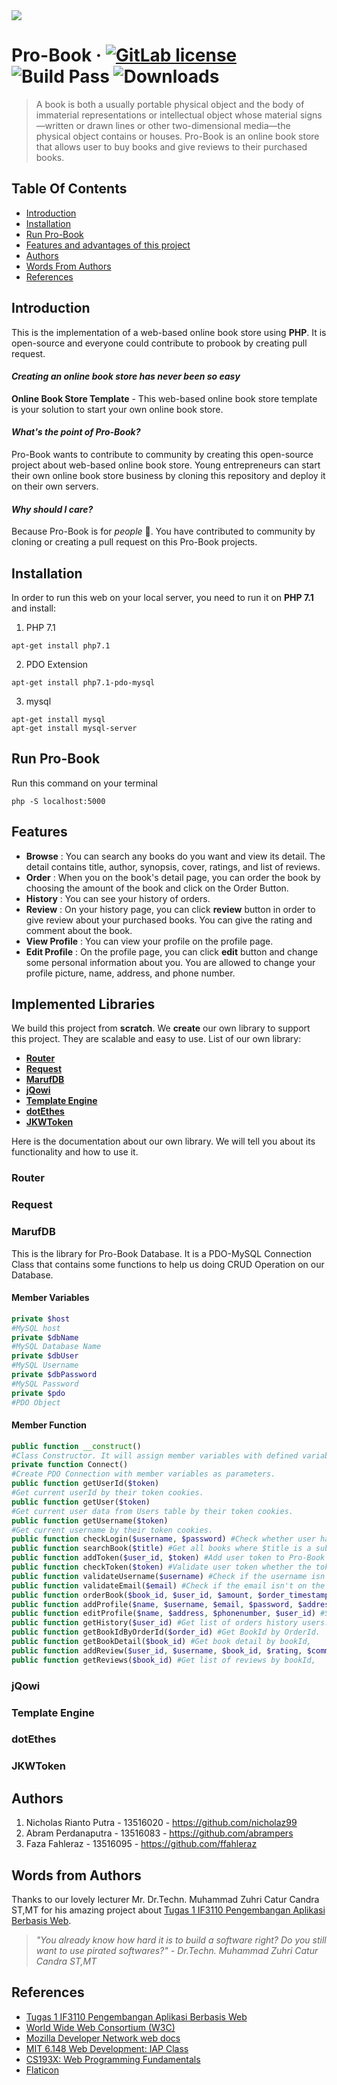 <img src="https://i.imgur.com/mutklIu.png">

Pro-Book
&middot;
[![GitLab license](https://img.shields.io/github/license/Day8/re-frame.svg)](license.txt)
![Build Pass](https://img.shields.io/badge/Linux%2FOSX%20Build-passing-brightgreen.svg)
![Downloads](https://img.shields.io/badge/downloads-1m-brightgreen.svg?longCache=true&style=flat)
=====
> A book is both a usually portable physical object and the body of immaterial representations or intellectual object whose material signs—written or drawn lines or other two-dimensional media—the physical object contains or houses. Pro-Book is an online book store that allows user to buy books and give reviews to their purchased books.

## Table Of Contents
- [Introduction](#introduction)
- [Installation](#installation)
- [Run Pro-Book](#run-pro-book)
- [Features and advantages of this project](#features-and-advantages-of-this-project)
- [Authors](#authors)
- [Words From Authors](#words-from-authors)
- [References](#references)

## Introduction
This is the implementation of a web-based online book store using **PHP**. It is open-source and everyone could contribute to probook by creating pull request.
#### *Creating an online book store has never been so easy*
**Online Book Store Template** - This web-based online book store template is your solution to start your own online book store.

#### *What's the point of Pro-Book?*
Pro-Book wants to contribute to community by creating this open-source project about web-based online book store. Young entrepreneurs can start their own online book store business by cloning this repository and deploy it on their own servers.

#### *Why should I care?*
Because Pro-Book is for *people* :tada:. You have contributed to community by cloning or creating a pull request on this Pro-Book projects.

## Installation
In order to run this web on your local server, you need to run it on **PHP 7.1** and install:

1. PHP 7.1
```
apt-get install php7.1
```
2. PDO Extension
```
apt-get install php7.1-pdo-mysql
```
3. mysql
```
apt-get install mysql
apt-get install mysql-server
```

## Run Pro-Book
Run this command on your terminal
```
php -S localhost:5000
```

## Features
- **Browse** : You can search any books do you want and view its detail. The detail contains title, author, synopsis, cover, ratings, and list of reviews.
- **Order** : When you on the book's detail page, you can order the book by choosing the amount of the book and click on the Order Button.
- **History** : You can see your history of orders.
- **Review** : On your history page, you can click **review** button in order to give review about your purchased books. You can give the rating and comment about the book.
- **View Profile** : You can view your profile on the profile page.
- **Edit Profile** : On the profile page, you can click **edit** button and change some personal information about you. You are allowed to change your profile picture, name, address, and phone number.

## Implemented Libraries
We build this project from **scratch**. We **create** our own library to support this project. They are scalable and easy to use. List of our own library:
- [**Router**](#router)
- [**Request**](#request)
- [**MarufDB**](#marufdb)
- [**jQowi**](#jQowi)
- [**Template Engine**](#templateengine)
- [**dotEthes**](#dotethes)
- [**JKWToken**](#jkwtoken)

Here is the documentation about our own library. We will tell you about its functionality and how to use it.

### Router

### Request

### MarufDB
This is the library for Pro-Book Database. It is a PDO-MySQL Connection Class that contains some functions to help us doing CRUD Operation on our Database.

#### Member Variables
```php
private $host
#MySQL host
private $dbName
#MySQL Database Name
private $dbUser
#MySQL Username
private $dbPassword
#MySQL Password
private $pdo
#PDO Object
```

#### Member Function
```php
public function __construct()
#Class Constructor. It will assign member variables with defined variables on .ethes file (environment file) and create pdo connection.
private function Connect()
#Create PDO Connection with member variables as parameters.
public function getUserId($token)
#Get current userId by their token cookies.
public function getUser($token)
#Get current user data from Users table by their token cookies.
public function getUsername($token)
#Get current username by their token cookies.
public function checkLogin($username, $password) #Check whether user has the correct combination of username and password or not when they try to login into Pro-Book.
public function searchBook($title) #Get all books where $title is a substring on their title.
public function addToken($user_id, $token) #Add user token to Pro-Book Database, so user doesn't need to login as long as the cookie expired time.
public function checkToken($token) #Validate user token whether the token has already expired or not.
public function validateUsername($username) #Check if the username isn't on the database yet.
public function validateEmail($email) #Check if the email isn't on the database yet.
public function orderBook($book_id, $user_id, $amount, $order_timestamp) #Insert order detail into Orders Database when user purchases a book.
public function addProfile($name, $username, $email, $password, $address, $phonenumber) #Register a new account into Users Database.
public function editProfile($name, $address, $phonenumber, $user_id) #Save edited user's data into database.
public function getHistory($user_id) #Get list of orders history users.
public function getBookIdByOrderId($order_id) #Get BookId by OrderId.
public function getBookDetail($book_id) #Get book detail by bookId,
public function addReview($user_id, $username, $book_id, $rating, $comment, $order_id) #Insert user's review into database.
public function getReviews($book_id) #Get list of reviews by bookId,
```
### jQowi

### Template Engine

### dotEthes

### JKWToken

## Authors
1. Nicholas Rianto Putra - 13516020 - https://github.com/nicholaz99
2. Abram Perdanaputra - 13516083 - https://github.com/abrampers
3. Faza Fahleraz - 13516095 - https://github.com/ffahleraz

## Words from Authors
Thanks to our lovely lecturer Mr. Dr.Techn. Muhammad Zuhri Catur Candra ST,MT for his amazing project about [Tugas 1 IF3110 Pengembangan Aplikasi Berbasis Web](http://gitlab.informatika.org/IF3110-2018/tugasbesar1_2018).
> *"You already know how hard it is to build a software right? Do you still want to use pirated softwares?" - Dr.Techn. Muhammad Zuhri Catur Candra ST,MT*

## References
* [Tugas 1 IF3110 Pengembangan Aplikasi Berbasis Web](http://gitlab.informatika.org/IF3110-2018/tugasbesar1_2018)
* [World Wide Web Consortium (W3C)](https://www.w3.org/)
* [Mozilla Developer Network web docs](https://developer.mozilla.org/en-US/)
* [MIT 6.148 Web Development: IAP Class](http://webdevelopment.mit.edu/2018/)
* [CS193X: Web Programming Fundamentals](http://web.stanford.edu/class/cs193x/)
* [Flaticon](https://flaticon.com)
